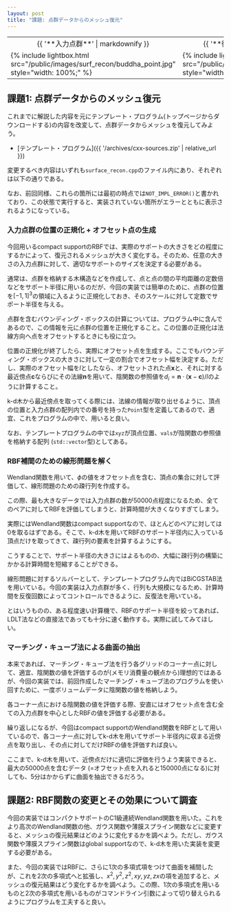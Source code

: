```yaml
---
layout: post
title: "課題: 点群データからのメッシュ復元"
---
```


<table class="images">
<tr>
  <td style="text-align: center; width: 50%;">{{ '**入力点群**' | markdownify }}</td>
  <td style="text-align: center; width: 50%;">{{ '**復元メッシュ**' | markdownify }}</td>
</tr>
<tr>
  <td>{% include lightbox.html src="/public/images/surf_recon/buddha_point.jpg" style="width: 100%;" %}</td>
  <td>{% include lightbox.html src="/public/images/surf_recon/buddha_recon.jpg" style="width: 100%;" %}</td>
</tr>
</table>

## 課題1: 点群データからのメッシュ復元

これまでに解説した内容を元にテンプレート・プログラム(トップページからダウンロードする)の内容を改変して、点群データからメッシュを復元してみよう。

* [テンプレート・プログラム]({{ '/archives/cxx-sources.zip' | relative_url }})

変更するべき内容はいずれも`surface_recon.cpp`のファイル内にあり、それぞれは以下の通りである。

なお、前回同様、これらの箇所には最初の時点では`NOT_IMPL_ERROR()`と書かれており、この状態で実行すると、実装されていない箇所がエラーとともに表示されるようになっている。

### 入力点群の位置の正規化 + オフセット点の生成

今回用いるcompact supportのRBFでは、実際のサポートの大きさをどの程度にするかによって、復元されるメッシュが大きく変化する。そのため、任意の大きさの入力点群に対して、適切なサポートのサイズを決定する必要がある。

通常は、点群を格納する木構造などを作成して、点と点の間の平均距離の定数倍などをサポート半径に用いるのだが、今回の実装では簡単のために、点群の位置を$[-1, 1]^3$の領域に入るように正規化しておき、そのスケールに対して定数でサポート半径を与える。

点群を含むバウンディング・ボックスの計算については、プログラム中に含んであるので、この情報を元に点群の位置を正規化すること。この位置の正規化は法線方向へ点をオフセットするときにも役に立つ。

位置の正規化が終了したら、実際にオフセット点を生成する。ここでもバウンディング・ボックスの大きさに対して一定の割合でオフセット幅を決定する。ただし、実際のオフセット幅を$l$としたなら、オフセットされた点$\mathbf{x}$と、それに対する最近傍点$\mathbf{c}$ならびにその法線$\mathbf{n}$を用いて、陰関数の参照値を$d_i = \mathbf{n} \cdot (\mathbf{x} - \mathbf{c}) / l$のように計算すること。

k-d木から最近傍点を取ってくる際には、法線の情報が取り出せるように、頂点の位置と入力点群の配列内での番号を持った`Point`型を定義してあるので、適宜、これをプログラムの中で、用いると良い。

なお、テンプレートプログラムの中では`xyz`が頂点位置、`vals`が陰関数の参照値を格納する配列 (`std::vector`型)としてある。

### RBF補間のための線形問題を解く

Wendland関数を用いて、$\phi$の値をオフセット点を含む、頂点の集合に対して評価して、線形問題のための疎行列を作成する。

この際、最も大きなデータでは入力点群の数が50000点程度になるため、全てのペアに対してRBFを評価してしまうと、計算時間が大きくなりすぎてしまう。

実際にはWendland関数はcompact supportなので、ほとんどのペアに対しては0を取るはずである。そこで、k-d木を用いてRBFのサポート半径内に入っている頂点だけを取ってきて、疎行列の要素を計算するようにする。

こうすることで、サポート半径の大きさにはよるものの、大幅に疎行列の構築にかかる計算時間を短縮することができる。

線形問題に対するソルバーとして、テンプレートプログラム内ではBiCGSTAB法を用いている。今回の実装は入力点群が多く、行列も大規模になるため、計算時間を反復回数によってコントロールできるように、反復法を用いている。

とはいうものの、ある程度速い計算機で、RBFのサポート半径を絞ってあれば、LDLT法などの直接法であっても十分に速く動作する。実際に試してみてほしい。

### マーチング・キューブ法による曲面の抽出

本来であれば、マーチング・キューブ法を行う各グリッドのコーナー点に対して、適宜、陰関数の値を評価するのが(メモリ消費量の観点から)理想的ではあるが、今回の実装では、前回作成したマーチング・キューブ法のプログラムを使い回すために、一度ボリュームデータに陰関数の値を格納しよう。

各コーナー点における陰関数の値を評価する際、安直にはオフセット点を含む全ての入力点群を中心としたRBFの値を評価する必要がある。

繰り返しになるが、今回はcompact supportのWendland関数をRBFとして用いているので、各コーナー点に対してk-d木を用いてサポート半径内に収まる近傍点を取り出し、その点に対してだけRBFの値を評価すれば良い。

ここまで、k-d木を用いて、近傍点だけに適切に評価を行うよう実装できると、最大の50000点を含むデータ (=オフセット点を入れると150000点になる)に対しても、5分はかからずに曲面を抽出できるだろう。

## 課題2: RBF関数の変更とその効果について調査

今回の実装ではコンパクトサポートのC1級連続Wendland関数を用いた。これをより高次のWendland関数の他、ガウス関数や薄膜スプライン関数などに変更すると、メッシュの復元結果はどのように変化するかを調べよう。ただし、ガウス関数や薄膜スプライン関数はglobal supportなので、k-d木を用いた実装を変更する必要がある。

また、今回の実装ではRBFに、さらに1次の多項式項をつけて曲面を補間したが、これを2次の多項式へと拡張し、$x^2, y^2, z^2, xy, yz, zx$の項を追加すると、メッシュの復元結果はどう変化するかを調べよう。この際、1次の多項式を用いるものと2次の多項式を用いるものがコマンドライン引数によって切り替えられるようにプログラムを工夫すると良い。